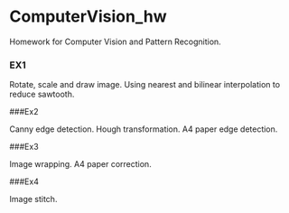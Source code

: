 # ComputerVision_hw

Homework for Computer Vision and Pattern Recognition.



### EX1

Rotate, scale and draw image. Using nearest and bilinear interpolation to reduce sawtooth.

###Ex2

Canny edge detection. Hough transformation. A4 paper edge detection.

###Ex3

Image wrapping. A4 paper correction.

###Ex4

Image stitch.
